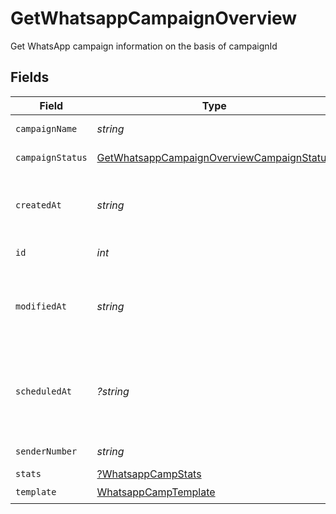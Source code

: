 # GetWhatsappCampaignOverview

Get WhatsApp campaign information on the basis of campaignId


## Fields

| Field                                                                                                         | Type                                                                                                          | Required                                                                                                      | Description                                                                                                   | Example                                                                                                       |
| ------------------------------------------------------------------------------------------------------------- | ------------------------------------------------------------------------------------------------------------- | ------------------------------------------------------------------------------------------------------------- | ------------------------------------------------------------------------------------------------------------- | ------------------------------------------------------------------------------------------------------------- |
| `campaignName`                                                                                                | *string*                                                                                                      | :heavy_check_mark:                                                                                            | Name of the WhatsApp Campaign                                                                                 | Test Campaign                                                                                                 |
| `campaignStatus`                                                                                              | [GetWhatsappCampaignOverviewCampaignStatus](../../models/shared/GetWhatsappCampaignOverviewCampaignStatus.md) | :heavy_check_mark:                                                                                            | Status of the WhatsApp Campaign                                                                               | draft                                                                                                         |
| `createdAt`                                                                                                   | *string*                                                                                                      | :heavy_check_mark:                                                                                            | Creation UTC date-time of the WhatsApp campaign (YYYY-MM-DDTHH:mm:ss.SSSZ)                                    | 2017-06-01T12:30:00Z                                                                                          |
| `id`                                                                                                          | *int*                                                                                                         | :heavy_check_mark:                                                                                            | ID of the WhatsApp Campaign                                                                                   | 1672035851100690                                                                                              |
| `modifiedAt`                                                                                                  | *string*                                                                                                      | :heavy_check_mark:                                                                                            | UTC date-time of last modification of the WhatsApp campaign (YYYY-MM-DDTHH:mm:ss.SSSZ)                        | 2017-05-01T12:30:00Z                                                                                          |
| `scheduledAt`                                                                                                 | *?string*                                                                                                     | :heavy_minus_sign:                                                                                            | UTC date-time on which WhatsApp campaign is scheduled. Should be in YYYY-MM-DDTHH:mm:ss.SSSZ format           | 2017-06-01T12:30:00Z                                                                                          |
| `senderNumber`                                                                                                | *string*                                                                                                      | :heavy_check_mark:                                                                                            | Sender of the WhatsApp Campaign                                                                               | 9368207029                                                                                                    |
| `stats`                                                                                                       | [?WhatsappCampStats](../../models/shared/WhatsappCampStats.md)                                                | :heavy_minus_sign:                                                                                            | N/A                                                                                                           |                                                                                                               |
| `template`                                                                                                    | [WhatsappCampTemplate](../../models/shared/WhatsappCampTemplate.md)                                           | :heavy_check_mark:                                                                                            | N/A                                                                                                           |                                                                                                               |